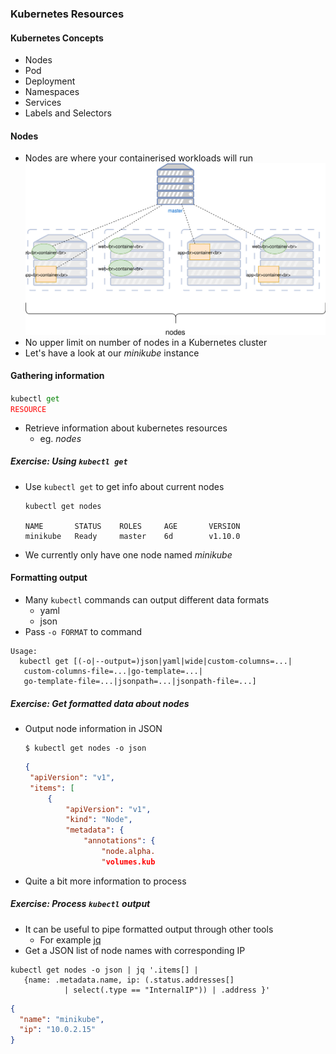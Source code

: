 ### Kubernetes Resources


#### Kubernetes Concepts
* Nodes
* Pod
* Deployment
* Namespaces
* Services
* Labels and Selectors


#### Nodes
* Nodes are where your containerised workloads will run![Orchestration](img/container-orchestration.svg "Container Orchestration")<!-- .element: class="img-right" width="50%" -->
* No upper limit on number of nodes in a Kubernetes cluster <!-- .element: class="fragment" data-fragment-index="0" -->
* Let's have a look at our <!-- .element: class="fragment" data-fragment-index="1" -->_minikube_ instance



#### Gathering information
<code>kubectl </code><code style="color:green;">get </code><code style="color:red;">RESOURCE</code>
* Retrieve information about kubernetes resources <!-- .element: class="fragment" data-fragment-index="0" -->
    + eg. _nodes_


##### Exercise: Using `kubectl get`
* Use `kubectl get` to get info about current nodes
   ```
   kubectl get nodes

   NAME       STATUS    ROLES     AGE       VERSION
   minikube   Ready     master    6d        v1.10.0
   ```
   <!-- .element: class="fragment" data-fragment-index="0" -->
* We currently only have one node named <!-- .element: class="fragment" data-fragment-index="1" -->_minikube_


#### Formatting output
* Many `kubectl` commands can output different data formats
  + yaml
  + json
* Pass `-o FORMAT` to command

```
Usage:
  kubectl get [(-o|--output=)json|yaml|wide|custom-columns=...|
   custom-columns-file=...|go-template=...|
   go-template-file=...|jsonpath=...|jsonpath-file=...]
```
<!-- .element: class="fragment" data-fragment-index="0" -->


##### Exercise: Get formatted data about nodes
* Output node information in JSON
   ```
   $ kubectl get nodes -o json
   ```
   ```json
   {
    "apiVersion": "v1",
    "items": [
        {
            "apiVersion": "v1",
            "kind": "Node",
            "metadata": {
                "annotations": {
                    "node.alpha.
                    "volumes.kub
   ```
   <!-- .element: class="fragment" data-fragment-index="0" -->
* Quite a bit more information to process <!-- .element: class="fragment" data-fragment-index="1" -->


##### Exercise: Process `kubectl` output
* It can be useful to pipe formatted output through other tools <!-- .element: class="fragment" data-fragment-index="0" -->
   + For example <!-- .element: class="fragment" data-fragment-index="1" -->[jq](https://stedolan.github.io/jq)
* Get a JSON list of node names with corresponding IP <!-- .element: class="fragment" data-fragment-index="2" -->
```
kubectl get nodes -o json | jq '.items[] | 
   {name: .metadata.name, ip: (.status.addresses[] 
            | select(.type == "InternalIP")) | .address }'
```
<!-- .element: class="fragment" data-fragment-index="3" style="font-size:13pt;" -->
```json
{
  "name": "minikube",
  "ip": "10.0.2.15"
}
```
<!-- .element: class="fragment" data-fragment-index="4" -->
